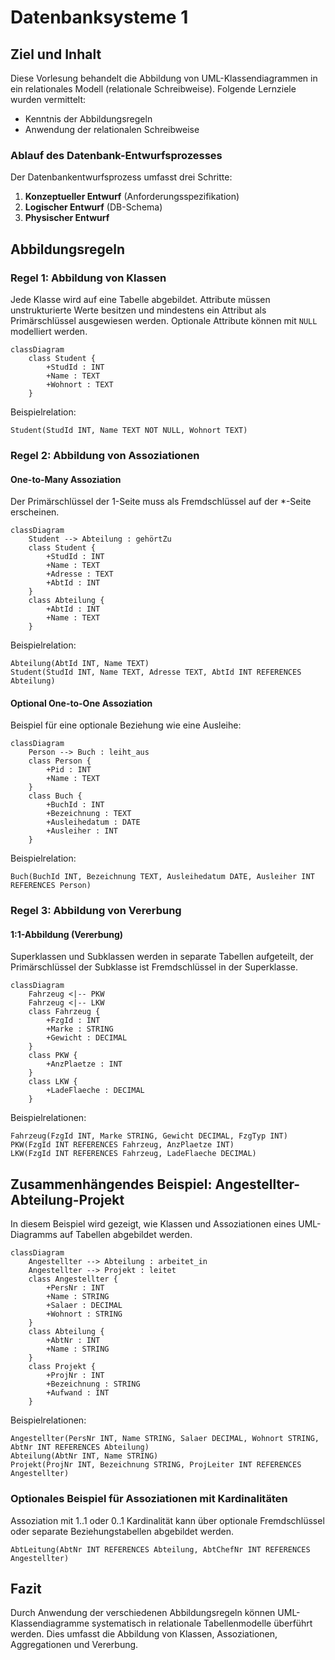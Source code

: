 # Datenbanksysteme 1

## Ziel und Inhalt

Diese Vorlesung behandelt die Abbildung von UML-Klassendiagrammen in ein relationales Modell (relationale Schreibweise). Folgende Lernziele wurden vermittelt:

- Kenntnis der Abbildungsregeln
- Anwendung der relationalen Schreibweise

### Ablauf des Datenbank-Entwurfsprozesses

Der Datenbankentwurfsprozess umfasst drei Schritte:

1. **Konzeptueller Entwurf** (Anforderungsspezifikation)
2. **Logischer Entwurf** (DB-Schema)
3. **Physischer Entwurf**

## Abbildungsregeln

### Regel 1: Abbildung von Klassen

Jede Klasse wird auf eine Tabelle abgebildet. Attribute müssen unstrukturierte Werte besitzen und mindestens ein Attribut als Primärschlüssel ausgewiesen werden. Optionale Attribute können mit `NULL` modelliert werden.

```mermaid
classDiagram
    class Student {
        +StudId : INT
        +Name : TEXT
        +Wohnort : TEXT
    }
```

Beispielrelation:

```
Student(StudId INT, Name TEXT NOT NULL, Wohnort TEXT)
```

### Regel 2: Abbildung von Assoziationen

#### One-to-Many Assoziation

Der Primärschlüssel der 1-Seite muss als Fremdschlüssel auf der \*-Seite erscheinen.

```mermaid
classDiagram
    Student --> Abteilung : gehörtZu
    class Student {
        +StudId : INT
        +Name : TEXT
        +Adresse : TEXT
        +AbtId : INT
    }
    class Abteilung {
        +AbtId : INT
        +Name : TEXT
    }
```

Beispielrelation:

```
Abteilung(AbtId INT, Name TEXT)
Student(StudId INT, Name TEXT, Adresse TEXT, AbtId INT REFERENCES Abteilung)
```

#### Optional One-to-One Assoziation

Beispiel für eine optionale Beziehung wie eine Ausleihe:

```mermaid
classDiagram
    Person --> Buch : leiht_aus
    class Person {
        +Pid : INT
        +Name : TEXT
    }
    class Buch {
        +BuchId : INT
        +Bezeichnung : TEXT
        +Ausleihedatum : DATE
        +Ausleiher : INT
    }
```

Beispielrelation:

```
Buch(BuchId INT, Bezeichnung TEXT, Ausleihedatum DATE, Ausleiher INT REFERENCES Person)
```

### Regel 3: Abbildung von Vererbung

#### 1:1-Abbildung (Vererbung)

Superklassen und Subklassen werden in separate Tabellen aufgeteilt, der Primärschlüssel der Subklasse ist Fremdschlüssel in der Superklasse.

```mermaid
classDiagram
    Fahrzeug <|-- PKW
    Fahrzeug <|-- LKW
    class Fahrzeug {
        +FzgId : INT
        +Marke : STRING
        +Gewicht : DECIMAL
    }
    class PKW {
        +AnzPlaetze : INT
    }
    class LKW {
        +LadeFlaeche : DECIMAL
    }
```

Beispielrelationen:

```
Fahrzeug(FzgId INT, Marke STRING, Gewicht DECIMAL, FzgTyp INT)
PKW(FzgId INT REFERENCES Fahrzeug, AnzPlaetze INT)
LKW(FzgId INT REFERENCES Fahrzeug, LadeFlaeche DECIMAL)
```

## Zusammenhängendes Beispiel: Angestellter-Abteilung-Projekt

In diesem Beispiel wird gezeigt, wie Klassen und Assoziationen eines UML-Diagramms auf Tabellen abgebildet werden.

```mermaid
classDiagram
    Angestellter --> Abteilung : arbeitet_in
    Angestellter --> Projekt : leitet
    class Angestellter {
        +PersNr : INT
        +Name : STRING
        +Salaer : DECIMAL
        +Wohnort : STRING
    }
    class Abteilung {
        +AbtNr : INT
        +Name : STRING
    }
    class Projekt {
        +ProjNr : INT
        +Bezeichnung : STRING
        +Aufwand : INT
    }
```

Beispielrelationen:

```
Angestellter(PersNr INT, Name STRING, Salaer DECIMAL, Wohnort STRING, AbtNr INT REFERENCES Abteilung)
Abteilung(AbtNr INT, Name STRING)
Projekt(ProjNr INT, Bezeichnung STRING, ProjLeiter INT REFERENCES Angestellter)
```

### Optionales Beispiel für Assoziationen mit Kardinalitäten

Assoziation mit 1..1 oder 0..1 Kardinalität kann über optionale Fremdschlüssel oder separate Beziehungstabellen abgebildet werden.

```
AbtLeitung(AbtNr INT REFERENCES Abteilung, AbtChefNr INT REFERENCES Angestellter)
```

## Fazit

Durch Anwendung der verschiedenen Abbildungsregeln können UML-Klassendiagramme systematisch in relationale Tabellenmodelle überführt werden. Dies umfasst die Abbildung von Klassen, Assoziationen, Aggregationen und Vererbung.
